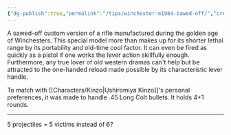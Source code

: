 ```yaml
---
{"dg-publish":true,"permalink":"/tips/winchester-m1984-sawed-off/","created":"2025-02-27T17:44:12.224+01:00","updated":"2025-03-18T19:59:11.886+01:00"}
---
```


A sawed-off custom version of a rifle manufactured during the golden age of Winchesters.
This special model more than makes up for its shorter lethal range by its portability and old-time cool factor. It can even be fired as quickly as a pistol if one works the lever action skillfully enough. Furthermore, any true lover of old western dramas can't help but be attracted to the one-handed reload made possible by its characteristic lever handle.

To match with [[Characters/Kinzo\|Ushiromiya Kinzo]]'s personal preferences, it was made to handle .45 Long Colt bullets.
It holds 4+1 rounds.

---

5 projectiles = 5 victims instead of 6?